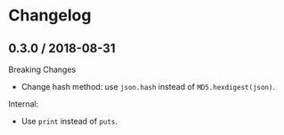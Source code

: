 # Changelog

## 0.3.0 / 2018-08-31
Breaking Changes
- Change hash method: use `json.hash` instead of `MD5.hexdigest(json)`.

Internal:
- Use `print` instead of `puts`.
